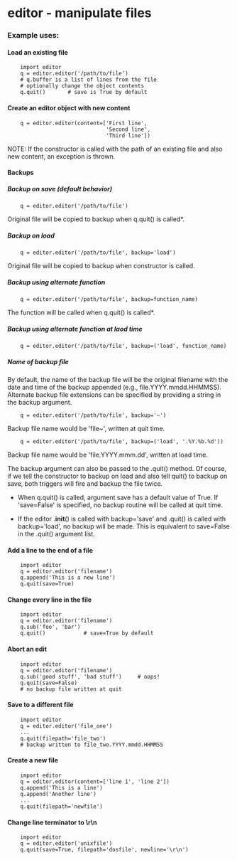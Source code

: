 # editor - manipulate files

### Example uses:

#### Load an existing file

        import editor
        q = editor.editor('/path/to/file')
        # q.buffer is a list of lines from the file
        # optionally change the object contents
        q.quit()       # save is True by default

#### Create an editor object with new content

        q = editor.editor(content=['First line',
                                   'Second line',
                                   'Third line'])

NOTE: If the constructor is called with the path of an existing file and
also new content, an exception is thrown.

#### Backups

##### Backup on save (default behavior)

        q = editor.editor('/path/to/file')

Original file will be copied to backup when q.quit() is called*.

##### Backup on load

        q = editor.editor('/path/to/file', backup='load')

Original file will be copied to backup when constructor is called.

##### Backup using alternate function

        q = editor.editor('/path/to/file', backup=function_name)

The function will be called when q.quit() is called*.

##### Backup using alternate function at laod time

        q = editor.editor('/path/to/file', backup=('load', function_name)

##### Name of backup file

By default, the name of the backup file will be the original filename with
the date and time of the backup appended (e.g., file.YYYY.mmdd.HHMMSS).
Alternate backup file extensions can be specified by providing a string in
the backup argument.

        q = editor.editor('/path/to/file', backup='~')

Backup file name would be 'file~', written at quit time.

        q = editor.editor('/path/to/file', backup=('load', '.%Y.%b.%d'))

Backup file name would be 'file.YYYY.mmm.dd', written at load time.

The backup argument can also be passed to the .quit() method. Of course, if
we tell the constructor to backup on load and also tell quit() to backup on
save, both triggers will fire and backup the file twice.

* When q.quit() is called, argument save has a default value of True. If
  'save=False' is specified, no backup routine will be called at quit time.

* If the editor .__init__() is called with backup='save' and .quit() is
  called with backup='load', no backup will be made. This is equivalent to
  save=False in the .quit() argument list.

#### Add a line to the end of a file

        import editor
        q = editor.editor('filename')
        q.append('This is a new line')
        q.quit(save=True)

#### Change every line in the file

        import editor
        q = editor.editor('filename')
        q.sub('foo', 'bar')
        q.quit()            # save=True by default

#### Abort an edit

        import editor
        q = editor.editor('filename')
        q.sub('good stuff', 'bad stuff')     # oops!
        q.quit(save=False)
        # no backup file written at quit

#### Save to a different file

        import editor
        q = editor.editor('file_one')
        ...
        q.quit(filepath='file_two')
        # backup written to file_two.YYYY.mmdd.HHMMSS

#### Create a new file

        import editor
        q = editor.editor(content=['line 1', 'line 2'])
        q.append('This is a line')
        q.append('Another line')
        ...
        q.quit(filepath='newfile')

#### Change line terminator to \r\n

        import editor
        q = editor.editor('unixfile')
        q.quit(save=True, filepath='dosfile', newline='\r\n')
